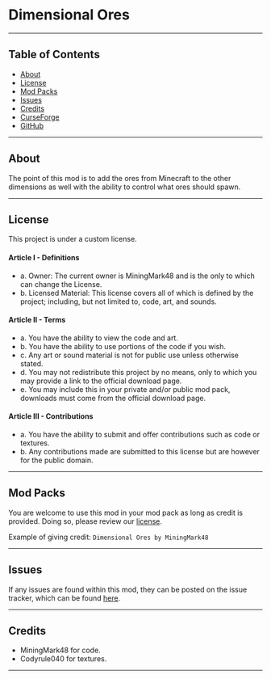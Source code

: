 # Dimensional Ores

***

## Table of Contents
* [About](#about)
* [License](#license)
* [Mod Packs](#mod-packs)
* [Issues](#issues)
* [Credits](#credits)
* [CurseForge](http://minecraft.curseforge.com/projects/dimensional-ores)
* [GitHub](https://github.com/MiningMark48/Dimensional-Ores)

***

## About
The point of this mod is to add the ores from Minecraft to the other dimensions as well with the ability to control what ores should spawn.

***

## License
This project is under a custom license.

#### Article I - Definitions
 * a. Owner: The current owner is MiningMark48 and is the only to which can change the License.
 * b. Licensed Material: This license covers all of which is defined by the project; including, but not limited to, code, art, and sounds.

#### Article II - Terms
 * a. You have the ability to view the code and art.
 * b. You have the ability to use portions of the code if you wish.
 * c. Any art or sound material is not for public use unless otherwise stated.
 * d. You may not redistribute this project by no means, only to which you may provide a link to the official download page.
 * e. You may include this in your private and/or public mod pack, downloads must come from the official download page.

#### Article III - Contributions
 * a. You have the ability to submit and offer contributions such as code or textures.
 * b. Any contributions made are submitted to this license but are however for the public domain.

***

## Mod Packs
You are welcome to use this mod in your mod pack as long as credit is provided. Doing so, please review our [license](#license). 

Example of giving credit: `Dimensional Ores by MiningMark48`

***

## Issues
If any issues are found within this mod, they can be posted on the issue tracker, which can be found [here](https://waffle.io/MiningMark48/Dimensional-Ores).

***

## Credits
* MiningMark48 for code.
* Codyrule040 for textures.

***